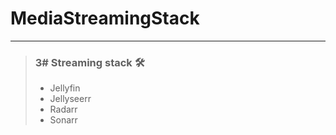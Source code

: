 # MediaStreamingStack
___

> ### 3# Streaming stack 🛠️
>
> - Jellyfin
> - Jellyseerr
> - Radarr
> - Sonarr
> 
